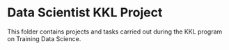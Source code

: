 # Data Scientist KKL Project
This folder contains projects and tasks carried out during the KKL program on Training Data Science.
